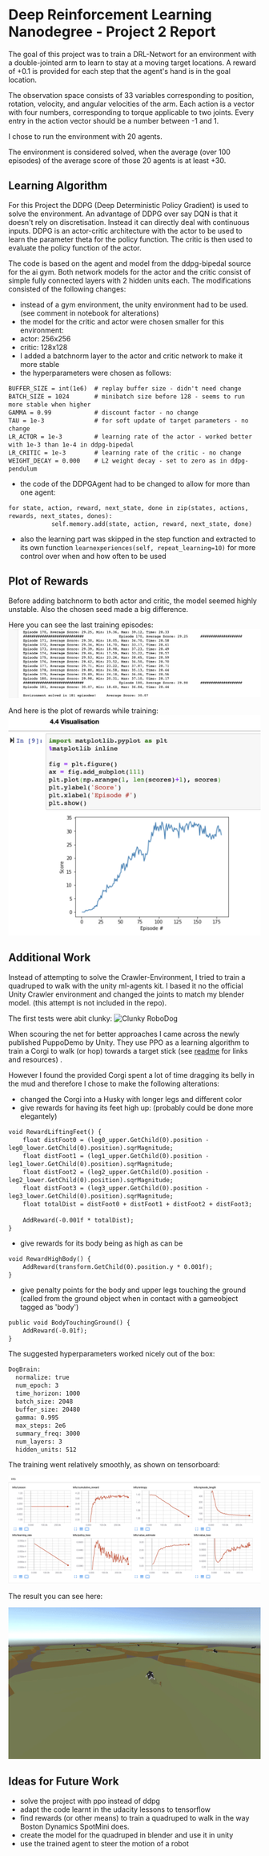 [//]: # (Image References)

[image1]: husky2.gif "Trained Husky Agents"
[image2]: tensorboard.png "Tensorboard Summary"
[image3]: dog-walk.gif "Clunky RoboDog"
[image4]: result.png "Result"
[image5]: plot.png "Plot of Rewards"

# Deep Reinforcement Learning Nanodegree - Project 2 Report
The goal of this project was to train a DRL-Networt for an environment with a double-jointed arm to learn to stay at a moving target locations. A reward of +0.1 is provided for each step that the agent's hand is in the goal location.

The observation space consists of 33 variables corresponding to position, rotation, velocity, and angular velocities of the arm. Each action is a vector with four numbers, corresponding to torque applicable to two joints. Every entry in the action vector should be a number between -1 and 1.

I chose to run the environment with 20 agents.

The environment is considered solved, when the average (over 100 episodes) of the average score of those 20 agents is at least +30.

## Learning Algorithm
For this Project the DDPG (Deep Deterministic Policy Gradient) is used to solve the environment.
An advantage of DDPG over say DQN is that it doesn't rely on discretisation. Instead it can directly deal with continuous inputs. DDPG is an actor-critic architecture with the actor to be used to learn the parameter theta for the policy function. The critic is then used to evaluate the policy function of the actor.

The code is based on the agent and model from the ddpg-bipedal source for the ai gym. Both network models for the actor and the critic consist of simple fully connected layers with 2 hidden units each.
The modifications consisted of the following changes:
- instead of a gym environment, the unity environment had to be used. (see comment in notebook for alterations)
- the model for the critic and actor were chosen smaller for this environment:
 - actor: 256x256
 - critic: 128x128
- I added a batchnorm layer to the actor and critic network to make it more stable
- the hyperparameters were chosen as follows:
```
BUFFER_SIZE = int(1e6)  # replay buffer size - didn't need change
BATCH_SIZE = 1024       # minibatch size before 128 - seems to run more stable when higher
GAMMA = 0.99            # discount factor - no change
TAU = 1e-3              # for soft update of target parameters - no change
LR_ACTOR = 1e-3         # learning rate of the actor - worked better with 1e-3 than 1e-4 in ddpg-bipedal
LR_CRITIC = 1e-3        # learning rate of the critic - no change
WEIGHT_DECAY = 0.000    # L2 weight decay - set to zero as in ddpg-pendulum
```
- the code of the DDPGAgent had to be changed to allow for more than one agent:
```
for state, action, reward, next_state, done in zip(states, actions, rewards, next_states, dones):
            self.memory.add(state, action, reward, next_state, done)
```
- also the learning part was skipped in the step function and extracted to its own function ```learnexperiences(self, repeat_learning=10)``` for more control over when and how often to be used


## Plot of Rewards
Before adding batchnorm to both actor and critic, the model seemed highly unstable. Also the chosen seed made a big difference.

Here you can see the last training episodes:
![Results][image4]


And here is the plot of rewards while training:
![Plot of Rewards][image5]

## Additional Work
Instead of attempting to solve the Crawler-Environment, I tried to train a quadruped to walk with the unity ml-agents kit. I based it no the official Unity Crawler environment and changed the joints to match my blender model. (this attempt is not included in the repo).

The first tests were abit clunky:
![Clunky RoboDog][image3]

When scouring the net for better approaches I came across the newly published PuppoDemo by Unity. They use PPO as a learning algorithm to train a Corgi to walk (or hop) towards a target stick (see [readme](README.md) for links and resources) .

However I found the provided Corgi spent a lot of time dragging its belly in the mud and therefore I chose to make the following alterations:
- changed the Corgi into a Husky with longer legs and different color
- give rewards for having its feet high up: (probably could be done more elegantely)
```
void RewardLiftingFeet() {
    float distFoot0 = (leg0_upper.GetChild(0).position - leg0_lower.GetChild(0).position).sqrMagnitude;
    float distFoot1 = (leg1_upper.GetChild(0).position - leg1_lower.GetChild(0).position).sqrMagnitude;
    float distFoot2 = (leg2_upper.GetChild(0).position - leg2_lower.GetChild(0).position).sqrMagnitude;
    float distFoot3 = (leg3_upper.GetChild(0).position - leg3_lower.GetChild(0).position).sqrMagnitude;
    float totalDist = distFoot0 + distFoot1 + distFoot2 + distFoot3;

    AddReward(-0.001f * totalDist);
}
```
- give rewards for its body being as high as can be
```
void RewardHighBody() {
    AddReward(transform.GetChild(0).position.y * 0.001f);
}
```
- give penalty points for the body and upper legs touching the ground (called from the ground object when in contact with a gameobject tagged as 'body')
```
public void BodyTouchingGround() {
    AddReward(-0.01f);
}
```

The suggested hyperparameters worked nicely out of the box:
```
DogBrain:
  normalize: true
  num_epoch: 3
  time_horizon: 1000
  batch_size: 2048
  buffer_size: 20480
  gamma: 0.995
  max_steps: 2e6
  summary_freq: 3000
  num_layers: 3
  hidden_units: 512
```
The training went relatively smoothly, as shown on tensorboard:

![Tensorboard Summary][image2]


The result you can see here:

![Trained Husky Agents][image1]




## Ideas for Future Work
- solve the project with ppo instead of ddpg
- adapt the code learnt in the udacity lessons to tensorflow
- find rewards (or other means) to train a quadruped to walk in the way Boston Dynamics SpotMini does.
- create the model for the quadruped in blender and use it in unity
- use the trained agent to steer the motion of a robot
